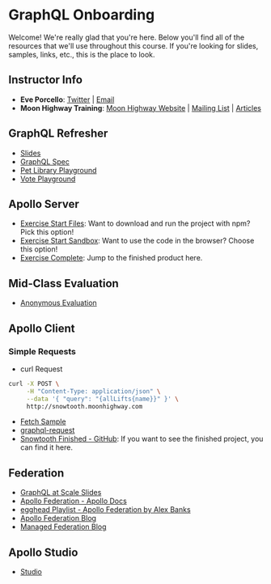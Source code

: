 # GraphQL Onboarding

Welcome! We're really glad that you're here. Below you'll find all of the resources that we'll use throughout this course. If you're looking for slides, samples, links, etc., this is the place to look.

## Instructor Info

- **Eve Porcello**: [Twitter](https://twitter.com/eveporcello) | [Email](mailto:eve@moonhighway.com)
- **Moon Highway Training**: [Moon Highway Website](https://www.moonhighway.com) | [Mailing List](http://bit.ly/moonhighway) | [Articles](https://www.moonhighway.com/articles)

## GraphQL Refresher

- [Slides](https://slides.com/moonhighway/graphql-apollo/)
- [GraphQL Spec](https://spec.graphql.org)
- [Pet Library Playground](https://pet-library.moonhighway.com)
- [Vote Playground](http://vote.moonhighway.com)

## Apollo Server

- [Exercise Start Files](https://github.com/graphqlworkshop/snowtooth-api): Want to download and run the project with npm? Pick this option!
- [Exercise Start Sandbox](https://codesandbox.io/s/lucid-gareth-xdrc9): Want to use the code in the browser? Choose this option!
- [Exercise Complete](https://github.com/graphqlworkshop/snowtooth-api/tree/complete): Jump to the finished product here.

## Mid-Class Evaluation

- [Anonymous Evaluation](https://forms.gle/Pt9ycq3keKUiABxz7)

## Apollo Client

### Simple Requests

- curl Request

```sh
curl -X POST \
     -H "Content-Type: application/json" \
     --data '{ "query": "{allLifts{name}}" }' \
     http://snowtooth.moonhighway.com
```

- [Fetch Sample](https://codesandbox.io/s/n3jro0o4n0)
- [graphql-request](https://codesandbox.io/s/4qzq5z2vz0)
- [Snowtooth Finished - GitHub](https://github.com/graphqlworkshop/snowtooth-ui/tree/complete): If you want to see the finished project, you can find it here.

## Federation

- [GraphQL at Scale Slides](https://slides.com/moonhighway/scale-cube/)
- [Apollo Federation - Apollo Docs](https://www.apollographql.com/docs/apollo-server/federation/introduction/)
- [egghead Playlist - Apollo Federation by Alex Banks](https://egghead.io/playlists/getting-started-with-apollo-federation-60ad0165)
- [Apollo Federation Blog](https://blog.apollographql.com/apollo-federation-f260cf525d21)
- [Managed Federation Blog](https://blog.apollographql.com/announcing-managed-federation-265c9f0bc88e)

## Apollo Studio

- [Studio](https://studio.apollographql.com)
